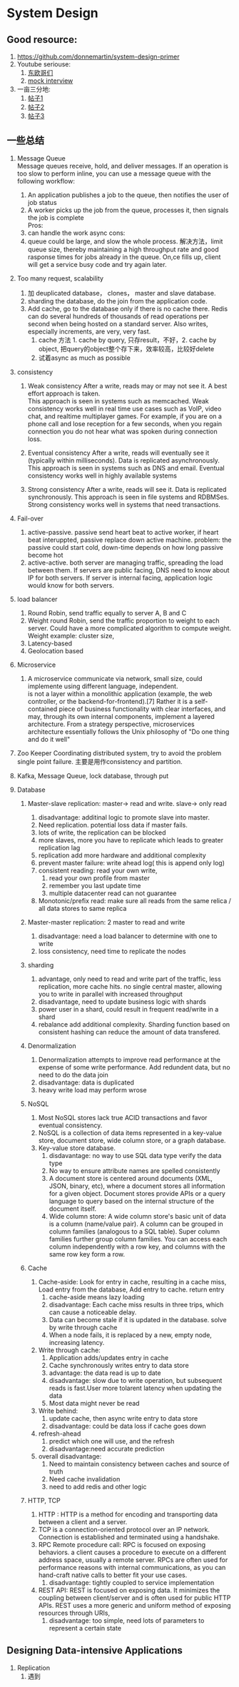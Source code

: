 # System Design 

## Good resource:  
1. https://github.com/donnemartin/system-design-primer
2. Youtube seriouse:
    1. [东欧哥们](https://www.youtube.com/watch?v=bUHFg8CZFws)
    2. [mock interview](https://www.youtube.com/watch?v=TUhbXHRLf0o)
3. 一亩三分地:
    1. [帖子1](https://www.1point3acres.com/bbs/forum.php?mod=viewthread&tid=771667&ctid=233194)
    2. [帖子2](https://www.1point3acres.com/bbs/thread-490412-1-1.html)
    3. [帖子3](https://www.1point3acres.com/bbs/thread-786280-1-1.html)

## 一些总结
1. Message Queue  
Message queues receive, hold, and deliver messages. If an operation is too slow to perform inline, you can use a message queue with the following workflow:  
    1. An application publishes a job to the queue, then notifies the user of job status
    1. A worker picks up the job from the queue, processes it, then signals the job is complete  
Pros:  
    1. can handle the work async
cons:  
    1. queue could be large, and slow the whole process. 解决方法，limit queue size, thereby maintaining a high throughput rate and good rasponse times for jobs already in the queue. On,ce fills up, client will get a service busy code and try again later.

2. Too many request, scalability
    1. 加 deuplicated database， clones， master and slave database. 
    2. sharding the database, do the join from the application code. 
    3. Add cache, go to the database only if there is no cache there. Redis can do several hundreds of thousands of read operations per second when being hosted on a standard server. Also writes, especially increments, are very, very fast. 
        1. cache 方法 1. cache by query, 只存result，不好，2. cache by object, 把query的object整个存下来，效率较高，比较好delete
        2. 试着async as much as possible


3. consistency
    1. Weak consistency After a write, reads may or may not see it. A best effort approach is taken.  
    This approach is seen in systems such as memcached. Weak consistency works well in real time use cases such as VoIP, video chat, and realtime multiplayer games. For example, if you are on a phone call and lose reception for a few seconds, when you regain connection you do not hear what was spoken during connection loss.

    2. Eventual consistency After a write, reads will eventually see it (typically within milliseconds). Data is replicated asynchronously.  
    This approach is seen in systems such as DNS and email. Eventual consistency works well in highly available systems  
    3. Strong consistency After a write, reads will see it. Data is replicated synchronously.
    This approach is seen in file systems and RDBMSes. Strong consistency works well in systems that need transactions.

4. Fail-over
    1. active-passive. passive send heart beat to active worker, if heart beat interuppted, passive replace down active machine. problem: the passive could start cold, down-time depends on how long passive become hot
    2. active-active. both server are managing traffic, spreading the load between them. If servers are public facing, DNS need to know about IP for both servers. If server is internal facing, application logic would know for both servers.  

5. load balancer
    1. Round Robin, send traffic equally to server A, B and C
    2. Weight round Robin, send the traffic proportion to weight to each server. Could have a more complicated algorithm to compute weight. Weight example: cluster size,
    3. Latency-based
    4. Geolocation based

6. Microservice
    1. A microservice communicate via network, small size, could implemente using different language, independent.  
    is not a layer within a monolithic application (example, the web controller, or the backend-for-frontend).[7] Rather it is a self-contained piece of business functionality with clear interfaces, and may, through its own internal components, implement a layered architecture. From a strategy perspective, microservices architecture essentially follows the Unix philosophy of "Do one thing and do it well"
7. Zoo Keeper
    Coordinating distributed system, try to avoid the problem single point failure. 主要是用作consistency and partition. 
8. Kafka, Message Queue, lock database, through put
9. Database
    1. Master-slave replication: master-> read and write. slave-> only read
        1. disadvantage: additinal logic to promote slave into master.
        2. Need replication. potential loss data if master fails.
        3. lots of write, the replication can be blocked
        4. more slaves, more you have to replicate which leads to greater replication lag
        5. replication add more hardware and additional complexity
        6. prevent master failure: write ahead log( this is append only log)
        7. consistent reading: read your own write, 
           1.  read your own profile from master 
           2.  remember you last update time
           3.  multiple datacenter read can not guarantee
       1. Monotonic/prefix read: make sure all reads from the same relica / all data stores to same replica

    2. Master-master replication: 2 master to read and write
        1. disadvantage: need a load balancer to determine with one to write
        2. loss consistency, need time to replicate the nodes
    3. sharding
        1. advantage, only need to read and write part of the traffic, less replication, more cache hits. no single central master, allowing you to write in parallel with increased throughput
        2. disadvantage, need to update business logic with shards
        3. power user in a shard, could result in frequent read/write in a shard
        4. rebalance add additional complexity. Sharding function based on consistent hashing can reduce the amount of data transfered.
    4. Denormalization 
        1. Denormalization attempts to improve read performance at the expense of some write performance. Add redundent data, but no need to do the data join
        2. disadvantage: data is duplicated
        3. heavy write load may perform wrose
    5. NoSQL
        1. Most NoSQL stores lack true ACID transactions and favor eventual consistency.
        2. NoSQL is a collection of data items represented in a key-value store, document store, wide column store, or a graph database.
        3. Key-value store database.
            1. disdavantage: no way to use SQL data type verify the data type
            2. No way to ensure attribute names are spelled consistently
            3. A document store is centered around documents (XML, JSON, binary, etc), where a document stores all information for a given object. Document stores provide APIs or a query language to query based on the internal structure of the document itself.  
            4. Wide column store: A wide column store's basic unit of data is a column (name/value pair). A column can be grouped in column families (analogous to a SQL table). Super column families further group column families. You can access each column independently with a row key, and columns with the same row key form a row. 
    6. Cache
        1. Cache-aside: Look for entry in cache, resulting in a cache miss, Load entry from the database, Add entry to cache. return entry
            1. cache-aside means lazy loading
            2. disadvantage: Each cache miss results in three trips, which can cause a noticeable delay.
            3. Data can become stale if it is updated in the database.  solve by write through cache
            4. When a node fails, it is replaced by a new, empty node, increasing latency.
        2. Write through cache:
            1. Application adds/updates entry in cache
            2. Cache synchronously writes entry to data store
            3. advantage: the data read is up to date
            4. disadvantage: slow due to write operation, but subsequent reads is fast.User more tolarent latency when updating the data
            5. Most data might never be read
        3. Write behind:
            1. update cache, then async write entry to data store
            2. disadvantage: could be data loss if cache goes down
        4. refresh-ahead
            1. predict which one will use, and the refresh
            2. disadvantage:need accurate prediction
        5. overall disadvantage:
            1. Need to maintain consistency between caches and source of truth
            2. Need cache invalidation
            3. need to add redis and other logic
    7. HTTP, TCP
        1. HTTP : HTTP is a method for encoding and transporting data between a client and a server.
        2. TCP is a connection-oriented protocol over an IP network. Connection is established and terminated using a handshake. 
        3. RPC Remote procedure call: RPC is focused on exposing behaviors. a client causes a procedure to execute on a different address space, usually a remote server. RPCs are often used for performance reasons with internal communications, as you can hand-craft native calls to better fit your use cases.
            1. disadvantage: tightly coupled to service implementation
        4. REST API: REST is focused on exposing data. It minimizes the coupling between client/server and is often used for public HTTP APIs. REST uses a more generic and uniform method of exposing resources through URIs,
            1. disadvantage: too simple, need lots of parameters to represent a certain state

## Designing Data-intensive Applications

1. Replication
   1. 遇到